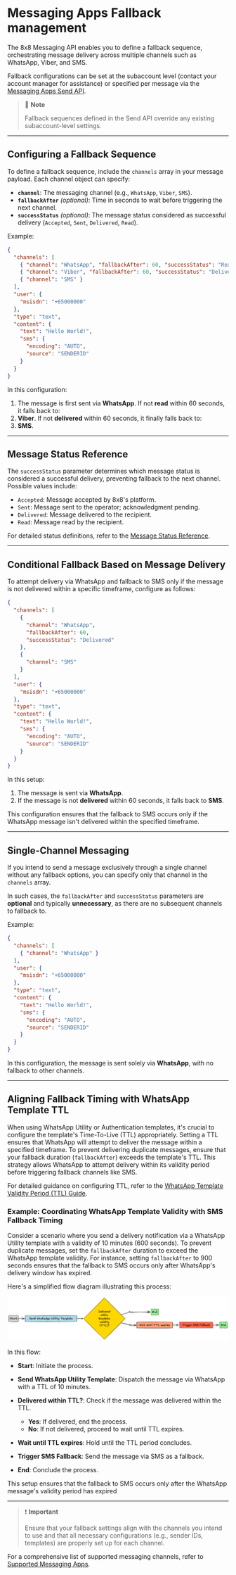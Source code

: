 # Messaging Apps Fallback management

The 8x8 Messaging API enables you to define a fallback sequence, orchestrating message delivery across multiple channels such as WhatsApp, Viber, and SMS.

Fallback configurations can be set at the subaccount level (contact your account manager for assistance) or specified per message via the [Messaging Apps Send API](/connect/reference/chatapps-send-api).

> 🚧 **Note**
>
> Fallback sequences defined in the Send API override any existing subaccount-level settings.

***

## Configuring a Fallback Sequence

To define a fallback sequence, include the `channels` array in your message payload. Each channel object can specify:

- **`channel`**: The messaging channel (e.g., `WhatsApp`, `Viber`, `SMS`).
- **`fallbackAfter`** *(optional)*: Time in seconds to wait before triggering the next channel.
- **`successStatus`** *(optional)*: The message status considered as successful delivery (`Accepted`, `Sent`, `Delivered`, `Read`).

Example:

```json
{
  "channels": [
    { "channel": "WhatsApp", "fallbackAfter": 60, "successStatus": "Read" },
    { "channel": "Viber", "fallbackAfter": 60, "successStatus": "Delivered" },
    { "channel": "SMS" }
  ],
  "user": {
    "msisdn": "+65000000"
  },
  "type": "text",
  "content": {
    "text": "Hello World!",
    "sms": {
      "encoding": "AUTO",
      "source": "SENDERID"
    }
  }
}
```

In this configuration:

1. The message is first sent via **WhatsApp**. If not **read** within 60 seconds, it falls back to:
2. **Viber**. If not **delivered** within 60 seconds, it finally falls back to:
3. **SMS**.

***

## Message Status Reference

The `successStatus` parameter determines which message status is considered a successful delivery, preventing fallback to the next channel. Possible values include:

- `Accepted`: Message accepted by 8x8's platform.
- `Sent`: Message sent to the operator; acknowledgment pending.
- `Delivered`: Message delivered to the recipient.
- `Read`: Message read by the recipient.

For detailed status definitions, refer to the [Message Status Reference](/connect/reference/message-status-references).

***

## Conditional Fallback Based on Message Delivery

To attempt delivery via WhatsApp and fallback to SMS only if the message is not delivered within a specific timeframe, configure as follows:

```json
{
  "channels": [
    {
      "channel": "WhatsApp",
      "fallbackAfter": 60,
      "successStatus": "Delivered"
    },
    {
      "channel": "SMS"
    }
  ],
  "user": {
    "msisdn": "+65000000"
  },
  "type": "text",
  "content": {
    "text": "Hello World!",
    "sms": {
      "encoding": "AUTO",
      "source": "SENDERID"
    }
  }
}
```

In this setup:

1. The message is sent via **WhatsApp**.
2. If the message is not **delivered** within 60 seconds, it falls back to **SMS**.

This configuration ensures that the fallback to SMS occurs only if the WhatsApp message isn't delivered within the specified timeframe.

***

## Single-Channel Messaging

If you intend to send a message exclusively through a single channel without any fallback options, you can specify only that channel in the `channels` array.

In such cases, the `fallbackAfter` and `successStatus` parameters are **optional** and typically **unnecessary**, as there are no subsequent channels to fallback to.

Example:

```json
{
  "channels": [
    { "channel": "WhatsApp" }
  ],
  "user": {
    "msisdn": "+65000000"
  },
  "type": "text",
  "content": {
    "text": "Hello World!",
    "sms": {
      "encoding": "AUTO",
      "source": "SENDERID"
    }
  }
}
```

In this configuration, the message is sent solely via **WhatsApp**, with no fallback to other channels.

***

## Aligning Fallback Timing with WhatsApp Template TTL

When using WhatsApp Utility or Authentication templates, it's crucial to configure the template's Time-To-Live (TTL) appropriately. Setting a TTL ensures that WhatsApp will attempt to deliver the message within a specified timeframe. To prevent delivering duplicate messages, ensure that your fallback duration (`fallbackAfter`) exceeds the template's TTL. This strategy allows WhatsApp to attempt delivery within its validity period before triggering fallback channels like SMS.

For detailed guidance on configuring TTL, refer to the [WhatsApp Template Validity Period (TTL) Guide](/connect/docs/guide-whatsapp-template-validity-period-ttl).

### **Example: Coordinating WhatsApp Template Validity with SMS Fallback Timing**

Consider a scenario where you send a delivery notification via a WhatsApp Utility template with a validity of 10 minutes (600 seconds). To prevent duplicate messages, set the `fallbackAfter` duration to exceed the WhatsApp template validity. For instance, setting `fallbackAfter` to 900 seconds ensures that the fallback to SMS occurs only after WhatsApp's delivery window has expired.

Here's a simplified flow diagram illustrating this process:

![](../images/94d6af03e9b289df4b5ff226567a0f0531ab415307923da0181e7b67895fa836-image.png)

In this flow:

- **Start**: Initiate the process.
- **Send WhatsApp Utility Template**: Dispatch the message via WhatsApp with a TTL of 10 minutes.
- **Delivered within TTL?**: Check if the message was delivered within the TTL.

  - **Yes**: If delivered, end the process.
  - **No**: If not delivered, proceed to wait until TTL expires.
- **Wait until TTL expires**: Hold until the TTL period concludes.
- **Trigger SMS Fallback**: Send the message via SMS as a fallback.
- **End**: Conclude the process.

This setup ensures that the fallback to SMS occurs only after the WhatsApp message's validity period has expired

***

> ❗️ **Important**
>
> Ensure that your fallback settings align with the channels you intend to use and that all necessary configurations (e.g., sender IDs, templates) are properly set up for each channel.
>

For a comprehensive list of supported messaging channels, refer to [Supported Messaging Apps](/connect/reference/list-of-supported-chatapps-channels).
